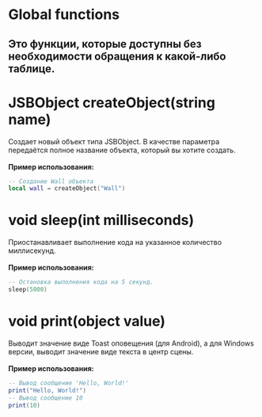 
<h1>Global functions</h1>
<h2>Это функции, которые доступны без необходимости обращения к какой-либо таблице.</h2>

# JSBObject createObject(string name)
Создает новый объект типа JSBObject. В качестве параметра передаётся полное название объекта, который вы хотите создать.
<br><br>
<b>Пример использования:</b>
```lua
-- Создание Wall объекта
local wall = createObject("Wall")
```

# void sleep(int milliseconds)
Приостанавливает выполнение кода на указанное количество миллисекунд.
<br><br>
<b>Пример использования:</b>
```lua
-- Остановка выполнения кода на 5 секунд.
sleep(5000)
```

# void print(object value)
Выводит значение виде Toast оповещения (для Android), а для Windows версии, выводит значение виде текста в центр сцены.
<br><br>
<b>Пример использования:</b>

```lua
-- Вывод сообщение 'Hello, World!'
print("Hello, World!")
-- Вывод сообщение 10
print(10)
```

